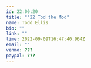 ```yaml
---
id: 22:00:20
title: "'22 Tod the Mod"
name: Todd Ellis
bio: ""
link: ""
time: 2022-09-09T16:47:40.964Z
email: ""
venmo: ???
paypal: ???
---
```

